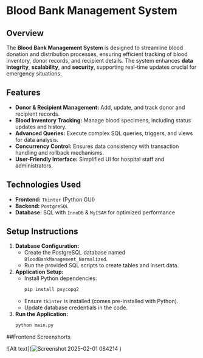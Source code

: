# Blood Bank Management System

## Overview

The **Blood Bank Management System** is designed to streamline blood donation and distribution processes, ensuring efficient tracking of blood inventory, donor records, and recipient details. The system enhances **data integrity**, **scalability**, and **security**, supporting real-time updates crucial for emergency situations.

## Features

- **Donor & Recipient Management:** Add, update, and track donor and recipient records.
- **Blood Inventory Tracking:** Manage blood specimens, including status updates and history.
- **Advanced Queries:** Execute complex SQL queries, triggers, and views for data analysis.
- **Concurrency Control:** Ensures data consistency with transaction handling and rollback mechanisms.
- **User-Friendly Interface:** Simplified UI for hospital staff and administrators.

## Technologies Used

- **Frontend:** `Tkinter` (Python GUI)
- **Backend:** `PostgreSQL`
- **Database:** SQL with `InnoDB` & `MyISAM` for optimized performance

## Setup Instructions

1. **Database Configuration:**
   - Create the PostgreSQL database named `BloodBankManagement_Normalized`.
   - Run the provided SQL scripts to create tables and insert data.
2. **Application Setup:**
   - Install Python dependencies:
     ```bash
     pip install psycopg2
     ```
   - Ensure `tkinter` is installed (comes pre-installed with Python).
   - Update database credentials in the code.
3. **Run the Application:**
   ```bash
   python main.py

##Frontend Screenshorts

![Alt text](![Screenshot 2025-02-01 084214](https://github.com/user-attachments/assets/56a62212-1f11-4e18-87b6-b3997a558eef)
)
